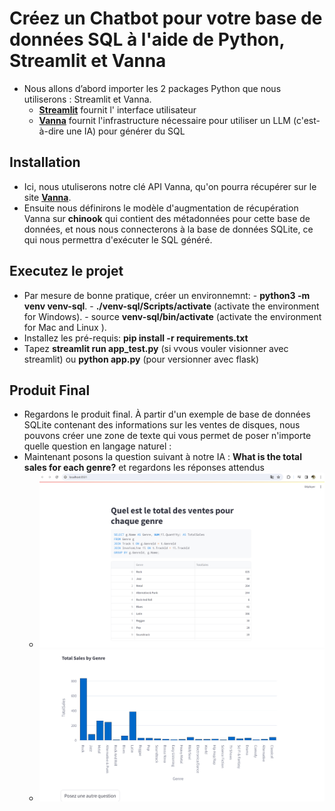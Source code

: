 # **Créez un Chatbot pour votre base de données SQL à l'aide de Python, Streamlit et Vanna**
 - Nous allons d’abord importer les 2 packages Python que nous utiliserons : Streamlit et Vanna.
   - [**Streamlit**](https://streamlit.io/) fournit l' interface utilisateur
   - [**Vanna**](https://vanna.ai/) fournit l'infrastructure nécessaire pour utiliser un LLM (c'est-à-dire une IA) pour générer du SQL
## Installation
 - Ici, nous utuliserons notre clé API Vanna, qu'on pourra récupérer sur le site [**Vanna**](https://vanna.ai/).
 - Ensuite nous définirons le modèle d'augmentation de récupération Vanna sur **chinook** qui contient des métadonnées pour cette base de données, et nous nous connecterons à la base de données SQLite, ce qui nous permettra 
  d'exécuter le SQL généré.

## Executez le projet
 - Par mesure de bonne pratique, créer un environnemnt:
       - **python3 -m venv venv-sql**.
       - **./venv-sql/Scripts/activate** (activate the environment for Windows).
       - source **venv-sql/bin/activate** (activate the environment for Mac and Linux ).
 - Installez les pré-requis: **pip install -r requirements.txt**
 - Tapez **streamlit run app_test.py** (si vvous vouler visionner avec streamlit) ou **python app.py** (pour versionner avec flask)

## Produit Final
 - Regardons le produit final. À partir d'un exemple de base de données SQLite contenant des informations sur les ventes de disques,
    nous pouvons créer une zone de texte qui vous permet de poser n'importe quelle question en langage naturel :
- Maintenant posons la question suivant à notre IA : **What is the total sales for each genre?** et regardons les réponses attendus
   - ![Montrer le code SQL généré et le Tableau correspondant](output_question1.PNG)
   - ![Utilisez l'IA pour générer un graphique et l'afficher](graphe-question1.PNG)
   
